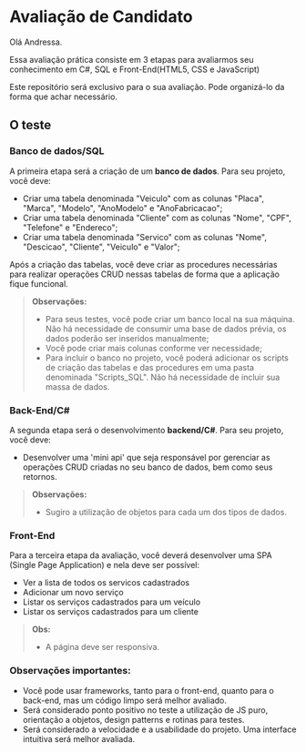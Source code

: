 Avaliação de Candidato
==============================

Olá Andressa.

Essa avaliação prática consiste em 3 etapas para avaliarmos seu conhecimento em C#, SQL e Front-End(HTML5, CSS e JavaScript)

Este repositório será exclusivo para o sua avaliação. Pode organizá-lo da forma que achar necessário.

O teste
--------
### Banco de dados/SQL

A primeira etapa será a criação de um **banco de dados**. Para seu projeto, você deve:

- Criar uma tabela denominada "Veiculo" com as colunas "Placa", "Marca", "Modelo", "AnoModelo" e "AnoFabricacao";
- Criar uma tabela denominada "Cliente" com as colunas "Nome", "CPF", "Telefone" e "Endereco";
- Criar uma tabela denominada "Servico" com as colunas "Nome", "Descicao", "Cliente", "Veiculo" e "Valor";

Após a criação das tabelas, você deve criar as procedures necessárias para realizar operações CRUD nessas tabelas de forma que a aplicação fique funcional.
> **Observações:**
> - Para seus testes, você pode criar um banco local na sua máquina. Não há necessidade de consumir uma base de dados prévia, os dados poderão ser inseridos manualmente;
> - Você pode criar mais colunas conforme ver necessidade;
> - Para incluir o banco no projeto, você poderá adicionar os scripts de criação das tabelas e das procedures em uma pasta denominada "Scripts_SQL". Não há necessidade de incluir sua massa de dados.


### Back-End/C#

A segunda etapa será o desenvolvimento **backend/C#**. Para seu projeto, você deve:

- Desenvolver uma 'mini api' que seja responsável por gerenciar as operações CRUD criadas no seu banco de dados, bem como seus retornos.

> **Observações:**
> - Sugiro a utilização de objetos para cada um dos tipos de dados.

### Front-End

Para a terceira etapa da avaliação, você deverá desenvolver uma SPA (Single Page Application) e nela deve ser possível:

- Ver a lista de todos os servicos cadastrados
- Adicionar um novo serviço
- Listar os serviços cadastrados para um veículo
- Listar os serviços cadastrados para um cliente

> **Obs:**
> - A página deve ser responsiva.

### Observações importantes:

- Você pode usar frameworks, tanto para o front-end, quanto para o back-end, mas um código limpo será melhor avaliado.
- Será considerado ponto positivo no teste a utilização de JS puro, orientação a objetos, design patterns e rotinas para testes.
- Será considerado a velocidade e a usabilidade do projeto. Uma interface intuitiva será melhor avaliada.
